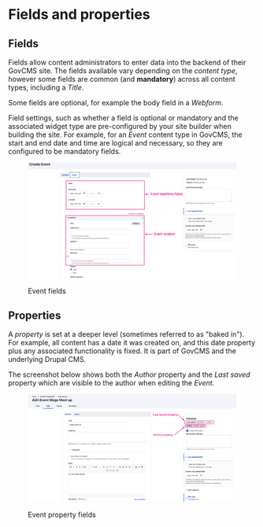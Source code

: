 # Fields and properties

## Fields

Fields allow content administrators to enter data into the backend of their GovCMS site. The fields available vary depending on the _content type_, however some fields are common (and **mandatory**) across all content types, including a _Title_.

Some fields are optional, for example the body field in a _Webform_.

Field settings, such as whether a field is optional or mandatory and the associated widget type are pre-configured by your site builder when building the site. For example, for an _Event_ content type in GovCMS, the start and end date and time are logical and necessary, so they are configured to be mandatory fields.

<figure><img src="../.gitbook/assets/image (4) (1) (1).png" alt=""><figcaption><p>Event fields</p></figcaption></figure>

## Properties

A _property_ is set at a deeper level (sometimes referred to as "baked in"). For example, all content has a date it was created on, and this date property plus any associated functionality is fixed. It is part of GovCMS and the underlying Drupal CMS.

The screenshot below shows both the _Author_ property and the _Last saved_ property which are visible to the author when editing the _Event_.

<figure><img src="../.gitbook/assets/image (1) (1) (1) (1) (1) (1) (1) (1) (1).png" alt=""><figcaption><p>Event property fields</p></figcaption></figure>
